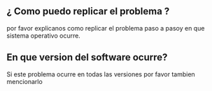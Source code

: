 ## ¿ Como puedo replicar el problema ?
por favor explicanos como replicar el problema paso a pasoy en que sistema operativo ocurre.
## En que version del software ocurre?
Si este problema ocurre en todas las versiones por favor tambien mencionarlo

